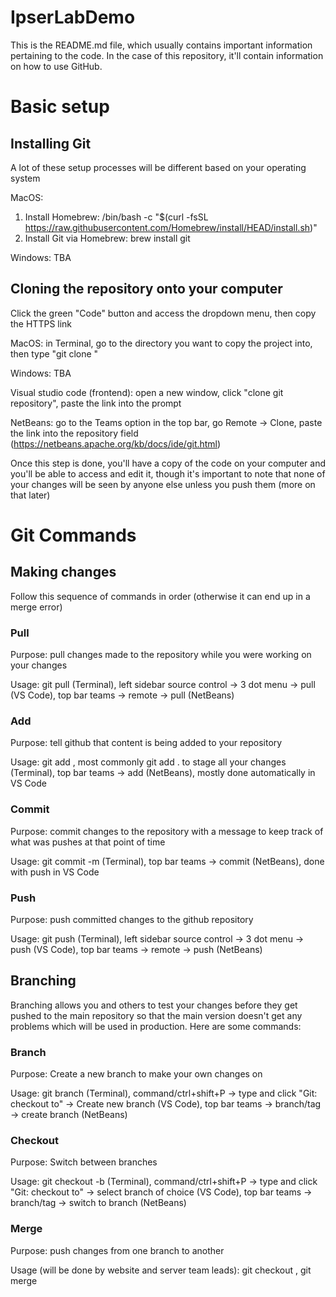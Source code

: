 # IpserLabDemo
This is the README.md file, which usually contains important information pertaining to the code. In the case of this repository, it'll contain information on how to use GitHub.

# Basic setup

## Installing Git 

A lot of these setup processes will be different based on your operating system

MacOS: 
1. Install Homebrew: /bin/bash -c "$(curl -fsSL https://raw.githubusercontent.com/Homebrew/install/HEAD/install.sh)"
2. Install Git via Homebrew: brew install git

Windows: TBA

## Cloning the repository onto your computer

Click the green "Code" button and access the dropdown menu, then copy the HTTPS link

MacOS: in Terminal, go to the directory you want to copy the project into, then type "git clone <HTTPS link>"

Windows: TBA
  
Visual studio code (frontend): open a new window, click "clone git repository", paste the link into the prompt

NetBeans: go to the Teams option in the top bar, go Remote -> Clone, paste the link into the repository field (https://netbeans.apache.org/kb/docs/ide/git.html)

Once this step is done, you'll have a copy of the code on your computer and you'll be able to access and edit it, though it's important to note that none of your changes will be seen by anyone else unless you push them (more on that later)

# Git Commands
  
## Making changes 
Follow this sequence of commands in order (otherwise it can end up in a merge error) 
  
### Pull
Purpose: pull changes made to the repository while you were working on your changes
  
Usage: git pull (Terminal), left sidebar source control -> 3 dot menu -> pull (VS Code), top bar teams -> remote -> pull (NetBeans)
### Add
Purpose: tell github that content is being added to your repository
  
Usage: git add <filename>, most commonly git add . to stage all your changes (Terminal), top bar teams -> add (NetBeans), mostly done automatically in VS Code
### Commit
Purpose: commit changes to the repository with a message to keep track of what was pushes at that point of time
  
Usage: git commit -m <message detailing changes> (Terminal), top bar teams -> commit (NetBeans), done with push in VS Code
### Push
Purpose: push committed changes to the github repository
  
Usage: git push (Terminal), left sidebar source control -> 3 dot menu -> push (VS Code), top bar teams -> remote -> push (NetBeans)
  
## Branching
Branching allows you and others to test your changes before they get pushed to the main repository so that the main version doesn't get any problems which will be used in production. Here are some commands:
### Branch
Purpose: Create a new branch to make your own changes on
  
Usage: git branch <branch name> (Terminal), command/ctrl+shift+P -> type and click "Git: checkout to" -> Create new branch (VS Code), top bar teams -> branch/tag -> create branch (NetBeans)
### Checkout
Purpose: Switch between branches
  
Usage: git checkout -b <new branch name> (Terminal), command/ctrl+shift+P -> type and click "Git: checkout to" -> select branch of choice (VS Code), top bar teams -> branch/tag -> switch to branch (NetBeans)
### Merge
Purpose: push changes from one branch to another
  
Usage (will be done by website and server team leads): git checkout <master branch>, git merge <branch with edits>
  

  

